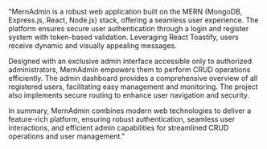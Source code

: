 
"MernAdmin is a robust web application built on the MERN (MongoDB, Express.js, React, Node.js) stack, offering a seamless user experience. The platform ensures secure user authentication through a login and register system with token-based validation. Leveraging React Toastify, users receive dynamic and visually appealing messages.

Designed with an exclusive admin interface accessible only to authorized administrators, MernAdmin empowers them to perform CRUD operations efficiently. The admin dashboard provides a comprehensive overview of all registered users, facilitating easy management and monitoring. The project also implements secure routing to enhance user navigation and security.

In summary, MernAdmin combines modern web technologies to deliver a feature-rich platform, ensuring robust authentication, seamless user interactions, and efficient admin capabilities for streamlined CRUD operations and user management."




